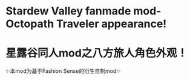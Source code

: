 # Stardew Valley fanmade mod-Octopath Traveler appearance!
# 星露谷同人mod之八方旅人角色外观！

✨本mod为基于Fashion Sense的衍生自制mod✨
